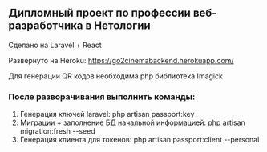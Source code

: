 ## Дипломный проект по профессии веб-разработчика в Нетологии

Сделано на Laravel + React

Развернуто на Heroku: https://go2cinemabackend.herokuapp.com/

Для генерации QR кодов необходима php библиотека Imagick

### После разворачивания выполнить команды:

1) Генерация ключей laravel: php artisan passport:key
2) Миграции + заполнение БД начальной информацией: php artisan migration:fresh --seed
3) Генерация клиента для токенов: php artisan passport:client --personal
